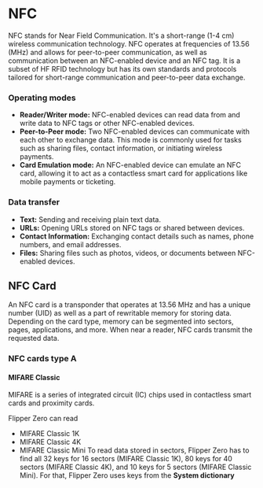 # NFC

NFC stands for Near Field Communication. It's a short-range (1-4 cm) wireless communication technology. NFC operates at frequencies of 13.56 (MHz) and allows for peer-to-peer communication, as well as communication between an NFC-enabled device and an NFC tag.
It is a subset of HF RFID technology but has its own standards and protocols tailored for short-range communication and peer-to-peer data exchange.

### Operating modes

- **Reader/Writer mode:** NFC-enabled devices can read data from and write data to NFC tags or other NFC-enabled devices.
- **Peer-to-Peer mode:** Two NFC-enabled devices can communicate with each other to exchange data. This mode is commonly used for tasks such as sharing files, contact information, or initiating wireless payments.
- **Card Emulation mode:** An NFC-enabled device can emulate an NFC card, allowing it to act as a contactless smart card for applications like mobile payments or ticketing.

### Data transfer

- **Text:** Sending and receiving plain text data.
- **URLs:** Opening URLs stored on NFC tags or shared between devices.
- **Contact Information:** Exchanging contact details such as names, phone numbers, and email addresses.
- **Files:** Sharing files such as photos, videos, or documents between NFC-enabled devices.

## NFC Card

An NFC card is a transponder that operates at 13.56 MHz and has a unique number (UID) as well as a part of rewritable memory for storing data. Depending on the card type, memory can be segmented into sectors, pages, applications, and more. When near a reader, NFC cards transmit the requested data.

### NFC cards type A

#### MIFARE Classic

MIFARE is a series of integrated circuit (IC) chips used in contactless smart cards and proximity cards. 

Flipper Zero can read 
- MIFARE Classic 1K
- MIFARE Classic 4K
- MIFARE Classic Mini
To read data stored in sectors, Flipper Zero has to find all 32 keys for 16 sectors (MIFARE Classic 1K), 80 keys for 40 sectors (MIFARE Classic 4K), and 10 keys for 5 sectors (MIFARE Classic Mini). For that, Flipper Zero uses keys from the **System dictionary**

